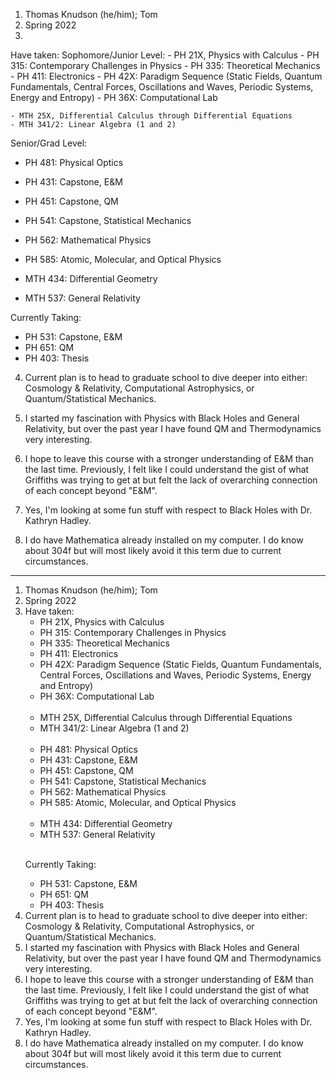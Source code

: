 1. Thomas Knudson (he/him); Tom
2. Spring 2022
3.
Have taken:
  Sophomore/Junior Level:
    - PH 21X, Physics with Calculus
    - PH 315: Contemporary Challenges in Physics
    - PH 335: Theoretical Mechanics
    - PH 411: Electronics
    - PH 42X: Paradigm Sequence (Static Fields, Quantum Fundamentals, Central Forces, Oscillations and Waves, Periodic Systems, Energy and Entropy)
    - PH 36X: Computational Lab

    - MTH 25X, Differential Calculus through Differential Equations
    - MTH 341/2: Linear Algebra (1 and 2)

  Senior/Grad Level:
- PH 481: Physical Optics
- PH 431: Capstone, E&M
- PH 451: Capstone, QM
- PH 541: Capstone, Statistical Mechanics
- PH 562: Mathematical Physics
- PH 585: Atomic, Molecular, and Optical Physics

- MTH 434: Differential Geometry
- MTH 537: General Relativity

Currently Taking:
- PH 531: Capstone, E&M
- PH 651: QM
- PH 403: Thesis

4. Current plan is to head to graduate school to dive deeper into either: Cosmology & Relativity, Computational Astrophysics, or Quantum/Statistical Mechanics.

5. I started my fascination with Physics with Black Holes and General Relativity, but over the past year I have found QM and Thermodynamics very interesting.

6. I hope to leave this course with a stronger understanding of E&M than the last time. Previously, I felt like I could understand the gist of what Griffiths was trying to get at but felt the lack of overarching connection of each concept beyond "E&M".

7. Yes, I'm looking at some fun stuff with respect to Black Holes with Dr. Kathryn Hadley.

8. I do have Mathematica already installed on my computer. I do know about 304f but will most likely avoid it this term due to current circumstances.

---

<ol>
    <li>Thomas Knudson (he/him); Tom</li>
    <li>Spring 2022</li>
    <li>Have taken:<br />
        <ul>
            <li>PH 21X, Physics with Calculus</li>
            <li>PH 315: Contemporary Challenges in Physics</li>
            <li>PH 335: Theoretical Mechanics</li>
            <li>PH 411: Electronics</li>
            <li>PH 42X: Paradigm Sequence (Static Fields, Quantum Fundamentals, Central Forces, Oscillations and Waves, Periodic Systems, Energy and Entropy)</li>
            <li>PH 36X: Computational Lab</li>
        </ul>
        <br />
        <ul>
            <li>MTH 25X, Differential Calculus through Differential Equations</li>
            <li>MTH 341/2: Linear Algebra (1 and 2)</li>
        </ul>
        <br />
        <ul>
            <li>PH 481: Physical Optics</li>
            <li>PH 431: Capstone, E&amp;M</li>
            <li>PH 451: Capstone, QM</li>
            <li>PH 541: Capstone, Statistical Mechanics</li>
            <li>PH 562: Mathematical Physics</li>
            <li>PH 585: Atomic, Molecular, and Optical Physics</li>
        </ul>
        <br />
        <ul>
            <li>MTH 434: Differential Geometry</li>
            <li>MTH 537: General Relativity</li>
        </ul>
        <br />
        <p>Currently Taking:</p>
        <ul>
            <li>PH 531: Capstone, E&amp;M</li>
            <li>PH 651: QM</li>
            <li>PH 403: Thesis</li>
        </ul>
    </li>
    <li>Current plan is to head to graduate school to dive deeper into either: Cosmology &amp; Relativity, Computational Astrophysics, or Quantum/Statistical Mechanics.</li>
    <li>I started my fascination with Physics with Black Holes and General Relativity, but over the past year I have found QM and Thermodynamics very interesting.</li>
    <li>I hope to leave this course with a stronger understanding of E&amp;M than the last time. Previously, I felt like I could understand the gist of what Griffiths was trying to get at but felt the lack of overarching connection of each concept beyond "E&amp;M".</li>
    <li>Yes, I'm looking at some fun stuff with respect to Black Holes with Dr. Kathryn Hadley.</li>
    <li>I do have Mathematica already installed on my computer. I do know about 304f but will most likely avoid it this term due to current circumstances.</li>
</ol>
